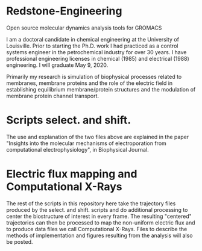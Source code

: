 # Redstone-Engineering
Open source molecular dynamics analysis tools for GROMACS

I am a doctoral candidate in chemical engineering at the University of Louisville. Prior to starting the Ph.D. work I had practiced as a control systems engineer in the petrochemical industry for over 30 years. I have professional engineering licenses in chemical (1985) and electrical (1988) engineering. I will graduate May 9, 2020.

Primarily my research is simulation of biophysical processes related to membranes, membrane proteins and the role of the electric field in establishing equilibrium membrane/protein structures and the modulation of membrane protein channel transport. 
# Scripts select. and shift.
The use and explanation of the two files above are explained in the paper "Insights into the molecular mechanisms of electroporation from computational electrophysiology", in Biophysical Journal.
# Electric flux mapping and Computational X-Rays
The rest of the scripts in this repository here take the trajectory files produced by the select. and shift. scripts and do additional processing to center the biostructure of interest in every frame. The resulting "centered" trajectories can then be processed to map the non-uniform electric flux and to produce data files we call Computational X-Rays. Files to describe the methods of implementation and figures resulting from the analysis will also be posted.
